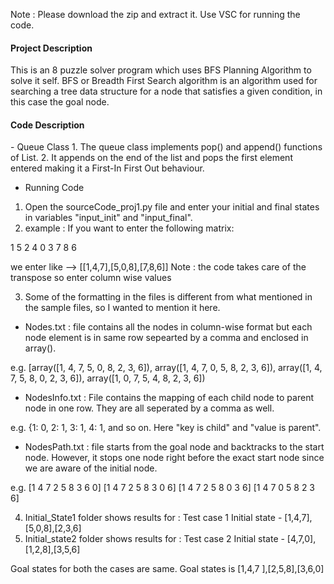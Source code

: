 Note : Please download the zip and extract it. Use VSC for running the code.

<h4>Project Description</h4>

This is an 8 puzzle solver program which uses BFS Planning Algorithm to solve it self. BFS or Breadth First Search algorithm is an algorithm used for searching a tree data structure for a node that satisfies a given condition, in this case the goal node.


<h4> Code Description</h4>
- Queue Class
1. The queue class implements pop() and append() functions of List. 
2. It appends on the end of the list and pops the first element entered making it a First-In First Out behaviour.

- Running Code
1. Open the sourceCode_proj1.py file and enter your initial and final states in variables "input_init" and "input_final".
2. example : If you want to enter the following matrix:

1 5 2
4 0 3
7 8 6

we enter like --> [[1,4,7],[5,0,8],[7,8,6]]
Note : the code takes care of the transpose so enter column wise values

3. Some of the formatting in the files is different from what mentioned in the sample files, so I wanted to mention it here.
-  Nodes.txt : file contains all the nodes in column-wise format but each node element is in same row sepearted by a comma and enclosed in array(). 

e.g. [array([1, 4, 7, 5, 0, 8, 2, 3, 6]), array([1, 4, 7, 0, 5, 8, 2, 3, 6]), array([1, 4, 7, 5, 8, 0, 2, 3, 6]), array([1, 0, 7, 5, 4, 8, 2, 3, 6])


- NodesInfo.txt : File contains the mapping of each child node to parent node in one row. They are all seperated by a comma as well.

e.g. {1: 0, 2: 1, 3: 1, 4: 1, and so on. Here "key is child" and "value is parent".

- NodesPath.txt : file starts from the goal node and backtracks to the start node. However, it stops one node right before the exact start node since we are aware of the initial node. 

e.g.
[1 4 7 2 5 8 3 6 0]
[1 4 7 2 5 8 3 0 6]
[1 4 7 2 5 8 0 3 6]
[1 4 7 0 5 8 2 3 6]

4. Initial_State1 folder shows results for :
Test case 1
Initial state - [1,4,7],[5,0,8],[2,3,6]
5. Initial_state2 folder shows results for :
Test case 2
Initial state -  [4,7,0],[1,2,8],[3,5,6]

Goal states for both the cases are same.
Goal states is [1,4,7 ],[2,5,8],[3,6,0]

